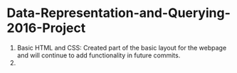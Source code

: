 # Data-Representation-and-Querying-2016-Project

1. Basic HTML and CSS: Created part of the basic layout for the webpage and will continue to add functionality in future commits.
2.